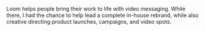 Loom helps people bring their work to life with video messaging. While there, I had the chance to help lead a complete in-house rebrand, while also creative directing product launches, campaigns, and video spots. 
